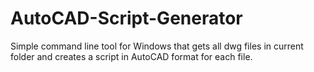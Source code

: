 # AutoCAD-Script-Generator
Simple command line tool for Windows that gets all dwg files in current folder and creates a script in AutoCAD format for each file.
